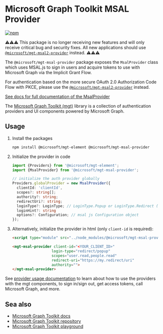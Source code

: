 # Microsoft Graph Toolkit MSAL Provider

[![npm](https://img.shields.io/npm/v/@microsoft/mgt-msal-provider?style=for-the-badge)](https://www.npmjs.com/package/@microsoft/mgt-msal-provider)

⚠️⚠️⚠️ This package is no longer receiving new features and will only receive critical bug and security fixes. All new applications should use [`@microsoft/mgt-msal2-provider`](https://learn.microsoft.com/graph/toolkit/providers/msal2) instead. ⚠️⚠️⚠️

The `@microsoft/mgt-msal-provider` package exposes the `MsalProvider` class which uses MSAL.js to sign in users and acquire tokens to use with Microsoft Graph via the Implicit Grant Flow.

For authentication based on the more secure OAuth 2.0 Authorization Code Flow with PKCE, please use the [`@microsoft/mgt-msal2-provider`](https://learn.microsoft.com/graph/toolkit/providers/msal2) instead.

[See docs for full documentation of the MsalProvider](https://learn.microsoft.com/graph/toolkit/providers/msal)

The [Microsoft Graph Toolkit (mgt)](https://aka.ms/mgt) library is a collection of authentication providers and UI components powered by Microsoft Graph. 

## Usage

1. Install the packages

    ```bash
    npm install @microsoft/mgt-element @microsoft/mgt-msal-provider
    ```

2. Initialize the provider in code

    ```ts
    import {Providers} from '@microsoft/mgt-element';
    import {MsalProvider} from '@microsoft/mgt-msal-provider';

    // initialize the auth provider globally
    Providers.globalProvider = new MsalProvider({
      clientId: 'clientId',
      scopes?: string[];
      authority?: string;
      redirectUri?: string;
      loginType?: LoginType; // LoginType.Popup or LoginType.Redirect (redirect is default)
      loginHint?: string
      options?: Configuration; // msal js Configuration object
    });
    ```

3. Alternatively, initialize the provider in html (only `client-id` is required):

    ```html
    <script type="module" src="../node_modules/@microsoft/mgt-msal-provider/dist/es6/index.js" />

    <mgt-msal-provider client-id="<YOUR_CLIENT_ID>"
                      login-type="redirect/popup" 
                      scopes="user.read,people.read" 
                      redirect-uri="https://my.redirect/uri" 
                      authority=""> 
    </mgt-msal-provider> 
    ```

See [provider usage documentation](https://learn.microsoft.com/graph/toolkit/providers) to learn about how to use the providers with the mgt components, to sign in/sign out, get access tokens, call Microsoft Graph, and more.

## Sea also
* [Microsoft Graph Toolkit docs](https://aka.ms/mgt-docs)
* [Microsoft Graph Toolkit repository](https://aka.ms/mgt)
* [Microsoft Graph Toolkit playground](https://mgt.dev)